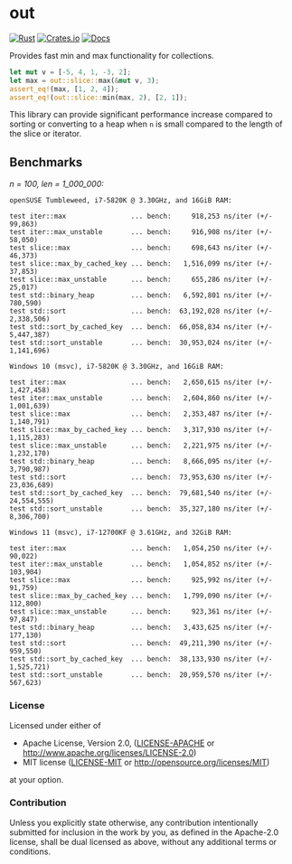 # out

[![Rust](https://github.com/evenorog/out/actions/workflows/rust.yml/badge.svg)](https://github.com/evenorog/out/actions/workflows/rust.yml)
[![Crates.io](https://img.shields.io/crates/v/out.svg)](https://crates.io/crates/out)
[![Docs](https://docs.rs/out/badge.svg)](https://docs.rs/out)

Provides fast min and max functionality for collections.

```rust
let mut v = [-5, 4, 1, -3, 2];
let max = out::slice::max(&mut v, 3);
assert_eq!(max, [1, 2, 4]);
assert_eq!(out::slice::min(max, 2), [2, 1]);
```

This library can provide significant performance increase compared to sorting or
converting to a heap when `n` is small compared to the length of the slice or iterator.

## Benchmarks

*n = 100, len = 1_000_000:*

```
openSUSE Tumbleweed, i7-5820K @ 3.30GHz, and 16GiB RAM:

test iter::max                ... bench:     918,253 ns/iter (+/- 99,863)
test iter::max_unstable       ... bench:     916,908 ns/iter (+/- 58,050)
test slice::max               ... bench:     698,643 ns/iter (+/- 46,373)
test slice::max_by_cached_key ... bench:   1,516,099 ns/iter (+/- 37,853)
test slice::max_unstable      ... bench:     655,286 ns/iter (+/- 25,017)
test std::binary_heap         ... bench:   6,592,801 ns/iter (+/- 780,590)
test std::sort                ... bench:  63,192,028 ns/iter (+/- 2,338,506)
test std::sort_by_cached_key  ... bench:  66,058,834 ns/iter (+/- 5,447,387)
test std::sort_unstable       ... bench:  30,953,024 ns/iter (+/- 1,141,696)
```

```
Windows 10 (msvc), i7-5820K @ 3.30GHz, and 16GiB RAM:

test iter::max                ... bench:   2,650,615 ns/iter (+/- 1,427,458)
test iter::max_unstable       ... bench:   2,604,860 ns/iter (+/- 1,001,639)
test slice::max               ... bench:   2,353,487 ns/iter (+/- 1,140,791)
test slice::max_by_cached_key ... bench:   3,317,930 ns/iter (+/- 1,115,283)
test slice::max_unstable      ... bench:   2,221,975 ns/iter (+/- 1,232,170)
test std::binary_heap         ... bench:   8,666,095 ns/iter (+/- 3,790,987)
test std::sort                ... bench:  73,953,630 ns/iter (+/- 23,036,689)
test std::sort_by_cached_key  ... bench:  79,681,540 ns/iter (+/- 24,554,555)
test std::sort_unstable       ... bench:  35,327,180 ns/iter (+/- 8,306,700)
```

```
Windows 11 (msvc), i7-12700KF @ 3.61GHz, and 32GiB RAM:

test iter::max                ... bench:   1,054,250 ns/iter (+/- 90,022)
test iter::max_unstable       ... bench:   1,054,852 ns/iter (+/- 103,904)
test slice::max               ... bench:     925,992 ns/iter (+/- 91,759)
test slice::max_by_cached_key ... bench:   1,799,090 ns/iter (+/- 112,800)
test slice::max_unstable      ... bench:     923,361 ns/iter (+/- 97,847)
test std::binary_heap         ... bench:   3,433,625 ns/iter (+/- 177,130)
test std::sort                ... bench:  49,211,390 ns/iter (+/- 959,550)
test std::sort_by_cached_key  ... bench:  38,133,930 ns/iter (+/- 1,525,721)
test std::sort_unstable       ... bench:  20,959,570 ns/iter (+/- 567,623)
```

### License

Licensed under either of

 * Apache License, Version 2.0, ([LICENSE-APACHE](LICENSE-APACHE) or http://www.apache.org/licenses/LICENSE-2.0)
 * MIT license ([LICENSE-MIT](LICENSE-MIT) or http://opensource.org/licenses/MIT)

at your option.

### Contribution

Unless you explicitly state otherwise, any contribution intentionally submitted
for inclusion in the work by you, as defined in the Apache-2.0 license, shall be dual licensed as above, without any
additional terms or conditions.
